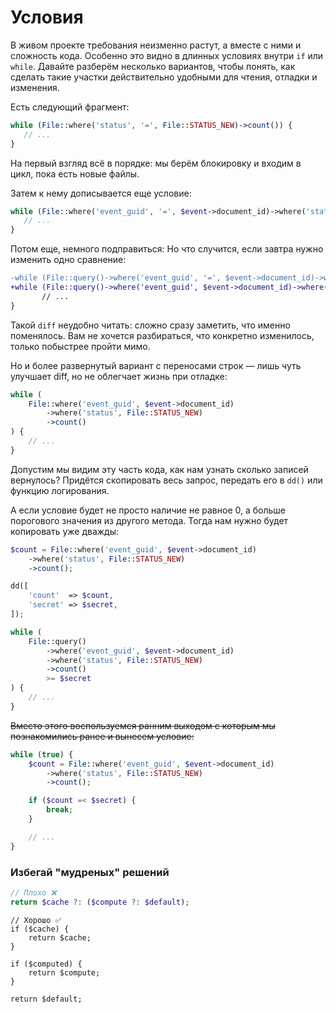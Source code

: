# Условия

В живом проекте требования неизменно растут, а вместе с ними и сложность кода.
Особенно это видно в длинных условиях внутри `if` или `while`. 
Давайте разберём несколько вариантов, чтобы понять, как сделать такие участки действительно удобными для чтения, отладки и изменения.

Есть следующий фрагмент:

```php
while (File::where('status', '=', File::STATUS_NEW)->count()) {
   // ...
}
```

На первый взгляд всё в порядке: мы берём блокировку и входим в цикл, пока есть новые файлы. 

Затем к нему дописывается еще условие:

```php
while (File::where('event_guid', '=', $event->document_id)->where('status', '=', File::STATUS_NEW)->count()) {
   // ...
}
```

Потом еще, немного подправиться:
Но что случится, если завтра нужно изменить одно сравнение:

```diff
-while (File::query()->where('event_guid', '=', $event->document_id)->where('status', '=', File::STATUS_NEW)->count()) {
+while (File::query()->where('event_guid', $event->document_id)->where('status', File::STATUS_NEW)->count()) {
       // ...
}
```

Такой `diff` неудобно читать: сложно сразу заметить, что именно поменялось. 
Вам не хочется разбираться, что конкретно изменилось, только побыстрее пройти мимо. 

Но и более развернутый вариант с переносами строк — лишь чуть улучшает diff, но не облегчает жизнь при отладке:

```php
while (
    File::where('event_guid', $event->document_id)
        ->where('status', File::STATUS_NEW)
        ->count()
) {
    // ...
}
```

Допустим мы видим эту часть кода, как нам узнать сколько записей вернулось? 
Придётся скопировать весь запрос, передать его в `dd()` или функцию логирования.

А если условие будет не просто наличие не равное 0, а больше порогового значения из другого метода.
Тогда нам нужно будет копировать уже дважды:

```php
$count = File::where('event_guid', $event->document_id)
    ->where('status', File::STATUS_NEW)
    ->count();

dd([
    'count'  => $count,
    'secret' => $secret,
]);

while (
    File::query()
        ->where('event_guid', $event->document_id)
        ->where('status', File::STATUS_NEW)
        ->count()
        >= $secret
) {
    // ...
}
```

~~Вместо этого воспользуемся ранним выходом с которым мы познакомились ранее и вынесем условие:~~

```php
while (true) {
    $count = File::where('event_guid', $event->document_id)
        ->where('status', File::STATUS_NEW)
        ->count();

    if ($count =< $secret) {
        break;
    }

    // ...
}
```


### Избегай "мудреных" решений


```php
// Плохо ❌ 
return $cache ?: ($compute ?: $default);
```

```
// Хорошо ✅
if ($cache) {
    return $cache;
}

if ($computed) {
    return $compute;
}

return $default;
```
